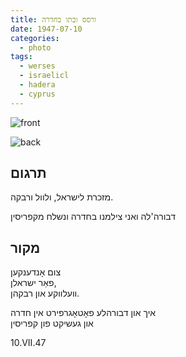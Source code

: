 ```yaml
---
title: ורסס ובתו בחדרה
date: 1947-07-10
categories:
  - photo
tags:
  - werses
  - israelicl
  - hadera
  - cyprus
---
```


![front](/pupko-papers/assets/images/1947-07-10-werses-dvora-1.jpg)

![back](/pupko-papers/assets/images/1947-07-10-werses-dvora-2.jpg)

## תרגום
מזכרת לישראל, ולוול ורבקה.

דבורה'לה ואני צילמנו בחדרה
ונשלח מקפריסין

## מקור
צום אָנדענקען  
פאַר ישראלן,  
װעלװקע און רבקהן.  

איך און דבורהלע פאָטאָגרפירט אין חדרה  
און געשיקט פון קפריסין  

10.VII.47
